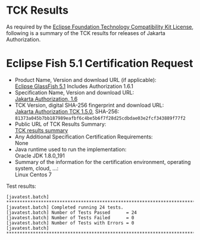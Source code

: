 TCK Results
===========

As required by the
[Eclipse Foundation Technology Compatibility Kit License](https://www.eclipse.org/legal/tck.php),
following is a summary of the TCK results for releases of Jakarta Authorization.

# Eclipse Fish 5.1 Certification Request

- Product Name, Version and download URL (if applicable): <br/>
  [Eclipse GlassFish 5.1](https://www.eclipse.org/downloads/download.php?file=/glassfish/glassfish-5.1.0.zip)
  Includes Authorization 1.6.1
- Specification Name, Version and download URL: <br/>
  [Jakarta Authorization, 1.6](https://jakarta.ee/specifications/authorization/1.6/)
- TCK Version, digital SHA-256 fingerprint and download URL: <br/>
  [Jakarta Authorization TCK 1.5.0](https://download.eclipse.org/jakartaee/authorization/1.5/eclipse-authorization-tck-1.5.0.zip), SHA-256: `81373a045b7bb187989eafbf6c4be5b6f7f28d25cdbdae03e2fcf343889f77f2`
- Public URL of TCK Results Summary: <br/>
  [TCK results summary](TCK-Results.html)
- Any Additional Specification Certification Requirements: <br/>
  None
- Java runtime used to run the implementation: <br/>
  Oracle JDK 1.8.0_191
- Summary of the information for the certification environment, operating system, cloud, ...: <br/>
  Linux Centos 7


Test results:

```
[javatest.batch] ********************************************************************************
[javatest.batch] Completed running 24 tests.
[javatest.batch] Number of Tests Passed      = 24
[javatest.batch] Number of Tests Failed      = 0
[javatest.batch] Number of Tests with Errors = 0
[javatest.batch] ********************************************************************************
```
